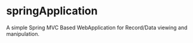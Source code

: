 # springApplication
A simple Spring MVC Based WebApplication for Record/Data viewing and manipulation. 
